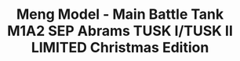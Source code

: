 ---
layout: product
title: "Meng Model - Main Battle Tank M1A2 SEP Abrams TUSK I/TUSK II LIMITED Christmas Edition"
price: "11000" 
desc: "N/A"
img_path: "/assets/img/MM-TS-026S.webp"
brand: "N/A"
available: false
special_offer: false
new: false
soon: false
cat: "010000"
subcat: "011000"
subsubcat: "0N/A"
sifra: "MM-TS-026S"
popular: false
spec: false
---